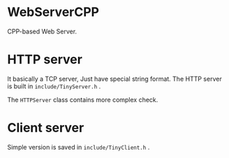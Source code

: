 # WebServerCPP

CPP-based Web Server.

# HTTP server

It basically a TCP server, Just have special string format. The HTTP server is built in `include/TinyServer.h` .

The `HTTPServer` class contains more complex check.

# Client server

Simple version is saved in `include/TinyClient.h` .

